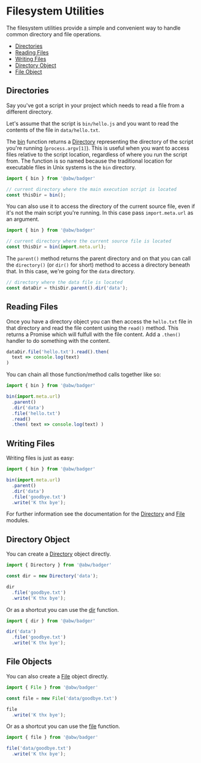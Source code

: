 # Filesystem Utilities

The filesystem utilities provide a simple and convenient way to
handle common  directory and file operations.

- [Directories](#directories)
- [Reading Files](#reading-files)
- [Writing Files](#writing-files)
- [Directory Object](#directory-object)
- [File Object](#file-object)

## Directories

Say you've got a script in your project which needs to read a file
from a different directory.

Let's assume that the script is `bin/hello.js` and you want
to read the contents of the file in `data/hello.txt`.

The [bin](function#static-function-bin) function returns a
[Directory](class/src/Badger/Filesystem/Directory.js~Directory)
representing the directory of the script you're running (`process.argv[1]`).
This is useful when you want to access files relative to the script
location, regardless of where you run the script from.  The function
is so named because the traditional location for executable files in
Unix systems is the `bin` directory.

```js
import { bin } from '@abw/badger'

// current directory where the main execution script is located
const thisDir = bin();
```

You can also use it to access the directory of the current source file,
even if it's not the main script you're running.  In this case pass
`import.meta.url` as an argument.

```js
import { bin } from '@abw/badger'

// current directory where the current source file is located
const thisDir = bin(import.meta.url);
```

The `parent()` method returns the parent directory and on that
you can call the `directory()` (or `dir()` for short) method to access a
directory beneath that.  In this case, we're going for the `data`
directory.

```js
// directory where the data file is located
const dataDir = thisDir.parent().dir('data');
```

## Reading Files

Once you have a directory object you can then access the `hello.txt` file in
that directory and read the file content using the `read()` method.  This
returns a Promise which will fulfull with the file content.  Add a
`.then()` handler to do something with the content.

```js
dataDir.file('hello.txt').read().then(
  text => console.log(text)
)
```

You can chain all those function/method calls together like so:

```js
import { bin } from '@abw/badger'

bin(import.meta.url)
  .parent()
  .dir('data')
  .file('hello.txt')
  .read()
  .then( text => console.log(text) )
```

## Writing Files
Writing files is just as easy:

```js
import { bin } from '@abw/badger'

bin(import.meta.url)
  .parent()
  .dir('data')
  .file('goodbye.txt')
  .write('K thx bye');
```

For further information see the documentation for the
[Directory](class/src/Badger/Filesystem/Directory.js~Directory) and
[File](class/src/Badger/Filesystem/File.js~File) modules.

## Directory Object

You can create a [Directory](class/src/Badger/Filesystem/Directory.js~Directory) object
directly.

```js
import { Directory } from '@abw/badger'

const dir = new Directory('data');

dir
  .file('goodbye.txt')
  .write('K thx bye');
```

Or as a shortcut you can use the [dir](function#static-function-dir) function.

```js
import { dir } from '@abw/badger'

dir('data')
  .file('goodbye.txt')
  .write('K thx bye');
```

## File Objects

You can also create a [File](class/src/Badger/Filesystem/File.js~File) object directly.

```js
import { File } from '@abw/badger'

const file = new File('data/goodbye.txt')

file
  .write('K thx bye');
```

Or as a shortcut you can use the [file](function#static-function-file) function.

```js
import { file } from '@abw/badger'

file('data/goodbye.txt')
  .write('K thx bye');
```
